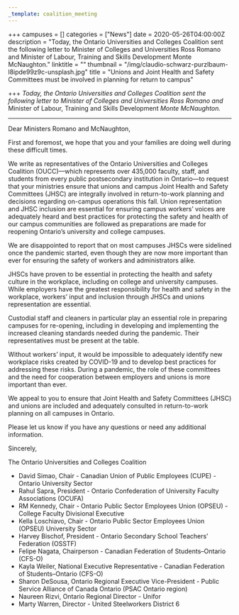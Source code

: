 ```yaml
---
_template: coalition_meeting
---
```





+++
campuses = []
categories = ["News"]
date = 2020-05-26T04:00:00Z
description = "Today, the Ontario Universities and Colleges Coalition sent the following letter to Minister of Colleges and Universities Ross Romano and Minister of Labour, Training and Skills Development Monte McNaughton."
linktitle = ""
thumbnail = "/img/claudio-schwarz-purzlbaum-l8ipde99z9c-unsplash.jpg"
title = "Unions and Joint Health and Safety Committees must be involved in planning for return to campus"

+++
_Today, the Ontario Universities and Colleges Coalition sent the following letter to Minister of Colleges and Universities Ross Romano and_ Minister of Labour, Training and Skills Development _Monte McNaughton._

***

Dear Ministers Romano and McNaughton,

First and foremost, we hope that you and your families are doing well during these difficult times.

We write as representatives of the Ontario Universities and Colleges Coalition (OUCC)—which represents over 435,000 faculty, staff, and students from every public postsecondary institution in Ontario—to request that your ministries ensure that unions and campus Joint Health and Safety Committees (JHSC) are integrally involved in return-to-work planning and decisions regarding on-campus operations this fall. Union representation and JHSC inclusion are essential for ensuring campus workers’ voices are adequately heard and best practices for protecting the safety and health of our campus communities are followed as preparations are made for reopening Ontario’s university and college campuses.

We are disappointed to report that on most campuses JHSCs were sidelined once the pandemic started, even though they are now more important than ever for ensuring the safety of workers and administrators alike.

JHSCs have proven to be essential in protecting the health and safety culture in the workplace, including on college and university campuses. While employers have the greatest responsibility for health and safety in the workplace, workers’ input and inclusion through JHSCs and unions representation are essential.

Custodial staff and cleaners in particular play an essential role in preparing campuses for re-opening, including in developing and implementing the increased cleaning standards needed during the pandemic. Their representatives must be present at the table.

Without workers’ input, it would be impossible to adequately identify new workplace risks created by COVID-19 and to develop best practices for addressing these risks. During a pandemic, the role of these committees and the need for cooperation between employers and unions is more important than ever.

We appeal to you to ensure that Joint Health and Safety Committees (JHSC) and unions are included and adequately consulted in return-to-work planning on all campuses in Ontario.

Please let us know if you have any questions or need any additional information.

Sincerely,

The Ontario Universities and Colleges Coalition

* David Simao, Chair - Canadian Union of Public Employees (CUPE) - Ontario University Sector
* Rahul Sapra, President - Ontario Confederation of University Faculty Associations (OCUFA)
* RM Kennedy, Chair - Ontario Public Sector Employees Union (OPSEU) - College Faculty Divisional Executive
* Kella Loschiavo, Chair - Ontario Public Sector Employees Union (OPSEU) University Sector
* Harvey Bischof, President - Ontario Secondary School Teachers’ Federation (OSSTF)
* Felipe Nagata, Chairperson - Canadian Federation of Students–Ontario (CFS-O)
* Kayla Weiler, National Executive Representative - Canadian Federation of Students–Ontario (CFS-O)
* Sharon DeSousa, Ontario Regional Executive Vice-President - Public Service Alliance of Canada Ontario (PSAC Ontario region)
* Naureen Rizvi, Ontario Regional Director - Unifor
* Marty Warren, Director - United Steelworkers District 6
